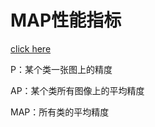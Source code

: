 # MAP性能指标

[click here](https://blog.csdn.net/Katherine_hsr/article/details/79266880)

P：某个类一张图上的精度

AP：某个类所有图像上的平均精度

MAP：所有类的平均精度